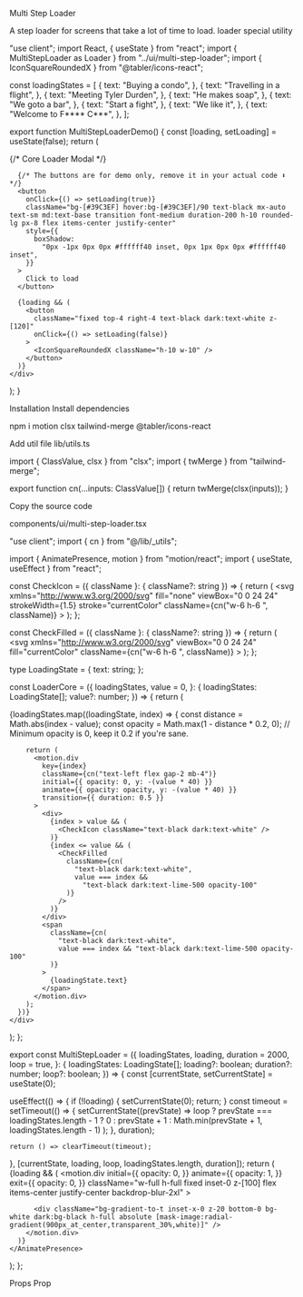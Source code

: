 Multi Step Loader

A step loader for screens that take a lot of time to load.
loader
special
utility

"use client";
import React, { useState } from "react";
import { MultiStepLoader as Loader } from "../ui/multi-step-loader";
import { IconSquareRoundedX } from "@tabler/icons-react";
 
const loadingStates = [
  {
    text: "Buying a condo",
  },
  {
    text: "Travelling in a flight",
  },
  {
    text: "Meeting Tyler Durden",
  },
  {
    text: "He makes soap",
  },
  {
    text: "We goto a bar",
  },
  {
    text: "Start a fight",
  },
  {
    text: "We like it",
  },
  {
    text: "Welcome to F**** C***",
  },
];
 
export function MultiStepLoaderDemo() {
  const [loading, setLoading] = useState(false);
  return (
    <div className="w-full h-[60vh] flex items-center justify-center">
      {/* Core Loader Modal */}
      <Loader loadingStates={loadingStates} loading={loading} duration={2000} />
 
      {/* The buttons are for demo only, remove it in your actual code ⬇️ */}
      <button
        onClick={() => setLoading(true)}
        className="bg-[#39C3EF] hover:bg-[#39C3EF]/90 text-black mx-auto text-sm md:text-base transition font-medium duration-200 h-10 rounded-lg px-8 flex items-center justify-center"
        style={{
          boxShadow:
            "0px -1px 0px 0px #ffffff40 inset, 0px 1px 0px 0px #ffffff40 inset",
        }}
      >
        Click to load
      </button>
 
      {loading && (
        <button
          className="fixed top-4 right-4 text-black dark:text-white z-[120]"
          onClick={() => setLoading(false)}
        >
          <IconSquareRoundedX className="h-10 w-10" />
        </button>
      )}
    </div>
  );
}

Installation
Install dependencies

npm i motion clsx tailwind-merge @tabler/icons-react

Add util file
lib/utils.ts

import { ClassValue, clsx } from "clsx";
import { twMerge } from "tailwind-merge";
 
export function cn(...inputs: ClassValue[]) {
  return twMerge(clsx(inputs));
}

Copy the source code

components/ui/multi-step-loader.tsx

"use client";
import { cn } from "@/lib/_utils";

import { AnimatePresence, motion } from "motion/react";
import { useState, useEffect } from "react";
 
const CheckIcon = ({ className }: { className?: string }) => {
  return (
    <svg
      xmlns="http://www.w3.org/2000/svg"
      fill="none"
      viewBox="0 0 24 24"
      strokeWidth={1.5}
      stroke="currentColor"
      className={cn("w-6 h-6 ", className)}
    >
      <path d="M9 12.75 11.25 15 15 9.75M21 12a9 9 0 1 1-18 0 9 9 0 0 1 18 0Z" />
    </svg>
  );
};
 
const CheckFilled = ({ className }: { className?: string }) => {
  return (
    <svg
      xmlns="http://www.w3.org/2000/svg"
      viewBox="0 0 24 24"
      fill="currentColor"
      className={cn("w-6 h-6 ", className)}
    >
      <path
        fillRule="evenodd"
        d="M2.25 12c0-5.385 4.365-9.75 9.75-9.75s9.75 4.365 9.75 9.75-4.365 9.75-9.75 9.75S2.25 17.385 2.25 12Zm13.36-1.814a.75.75 0 1 0-1.22-.872l-3.236 4.53L9.53 12.22a.75.75 0 0 0-1.06 1.06l2.25 2.25a.75.75 0 0 0 1.14-.094l3.75-5.25Z"
        clipRule="evenodd"
      />
    </svg>
  );
};
 
type LoadingState = {
  text: string;
};
 
const LoaderCore = ({
  loadingStates,
  value = 0,
}: {
  loadingStates: LoadingState[];
  value?: number;
}) => {
  return (
    <div className="flex relative justify-start max-w-xl mx-auto flex-col mt-40">
      {loadingStates.map((loadingState, index) => {
        const distance = Math.abs(index - value);
        const opacity = Math.max(1 - distance * 0.2, 0); // Minimum opacity is 0, keep it 0.2 if you're sane.
 
        return (
          <motion.div
            key={index}
            className={cn("text-left flex gap-2 mb-4")}
            initial={{ opacity: 0, y: -(value * 40) }}
            animate={{ opacity: opacity, y: -(value * 40) }}
            transition={{ duration: 0.5 }}
          >
            <div>
              {index > value && (
                <CheckIcon className="text-black dark:text-white" />
              )}
              {index <= value && (
                <CheckFilled
                  className={cn(
                    "text-black dark:text-white",
                    value === index &&
                      "text-black dark:text-lime-500 opacity-100"
                  )}
                />
              )}
            </div>
            <span
              className={cn(
                "text-black dark:text-white",
                value === index && "text-black dark:text-lime-500 opacity-100"
              )}
            >
              {loadingState.text}
            </span>
          </motion.div>
        );
      })}
    </div>
  );
};
 
export const MultiStepLoader = ({
  loadingStates,
  loading,
  duration = 2000,
  loop = true,
}: {
  loadingStates: LoadingState[];
  loading?: boolean;
  duration?: number;
  loop?: boolean;
}) => {
  const [currentState, setCurrentState] = useState(0);
 
  useEffect(() => {
    if (!loading) {
      setCurrentState(0);
      return;
    }
    const timeout = setTimeout(() => {
      setCurrentState((prevState) =>
        loop
          ? prevState === loadingStates.length - 1
            ? 0
            : prevState + 1
          : Math.min(prevState + 1, loadingStates.length - 1)
      );
    }, duration);
 
    return () => clearTimeout(timeout);
  }, [currentState, loading, loop, loadingStates.length, duration]);
  return (
    <AnimatePresence mode="wait">
      {loading && (
        <motion.div
          initial={{
            opacity: 0,
          }}
          animate={{
            opacity: 1,
          }}
          exit={{
            opacity: 0,
          }}
          className="w-full h-full fixed inset-0 z-[100] flex items-center justify-center backdrop-blur-2xl"
        >
          <div className="h-96  relative">
            <LoaderCore value={currentState} loadingStates={loadingStates} />
          </div>
 
          <div className="bg-gradient-to-t inset-x-0 z-20 bottom-0 bg-white dark:bg-black h-full absolute [mask-image:radial-gradient(900px_at_center,transparent_30%,white)]" />
        </motion.div>
      )}
    </AnimatePresence>
  );
};

Props
Prop 